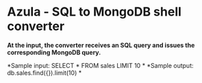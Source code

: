 # Azula - SQL to MongoDB shell converter

**At the input, the converter receives an SQL query and issues the corresponding MongoDB query.**

*Sample input: SELECT * FROM sales LIMIT 10 *
*Sample output: db.sales.find({}).limit(10) *
